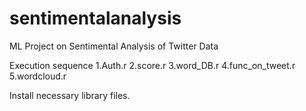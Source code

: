 # sentimentalanalysis
ML Project on Sentimental Analysis of Twitter Data

Execution sequence
1.Auth.r
2.score.r
3.word_DB.r
4.func_on_tweet.r
5.wordcloud.r

Install necessary library files.
